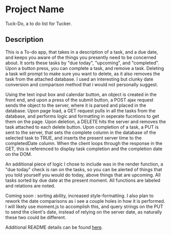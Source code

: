 # Project Name

Tuck-Do, a to do list for Tucker.

## Description

This is a To-do app, that takes in a description of a task, and a due date, and keeps you aware of the things you presently need to be concerned about. It sorts these tasks by "due today", "upcoming", and "completed". Upon a button press, you can complete a task, and remove a task. Deleting a task will prompt to make sure you want to delete, as it also removes the task from the attached database. I used an interesting but clunky date conversion and comparison method that i would not personally suggest. 

Using the text input box and calendar button, an object is created in the front end, and upon a press of the submit button, a POST ajax request sends the object to the server, where it is parsed and placed in the database. 
Upon page load, a GET request pulls in all the tasks from the database, and performs logic and formatting in seperate fucntions to get them on the page. 
Upon deletion, a DELETE hits the server and removes the task attached to each delete button. 
Upon completion of a task, a PUT is sent to the server, that sets the complete column in the database of the selected task to TRUE, and inserts the present server time to the completedDate column. When the client loops through the response in the GET, this is referenced to display task completion and the completion date on the DOM.

An additional piece of logic I chose to include was in the render function, a "due today" check is ran on the tasks, so you can be alerted of things that you told yourself you would do today, above things that are upcoming. All tasks sorted by due date at the present moment. All functions are labeled and relations are noted. 

Coming soon : sorting ability, increased style-formatting. I also plan to rework the date comparisons as i see a couple holes in how it is performed. I will likely use moment.js to accomplish this, and query strings on the PUT to send the client's date, instead of relying on the server date, as naturally these two could be different.


Additional README details can be found [here](https://github.com/PrimeAcademy/readme-template/blob/master/README.md).
